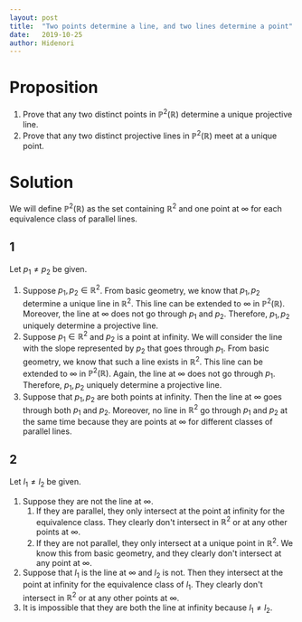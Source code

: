 ```yaml
---
layout: post
title:  "Two points determine a line, and two lines determine a point"
date:   2019-10-25
author: Hidenori
---
```


# Proposition
1. Prove that any two distinct points in $\mathbb{P}^2(\mathbb{R})$ determine a unique projective line.
1. Prove that any two distinct projective lines in $\mathbb{P}^2(\mathbb{R})$ meet at a unique point.

# Solution
We will define $\mathbb{P}^2(\mathbb{R})$ as the set containing $\mathbb{R}^2$ and one point at $\infty$ for each equivalence class of parallel lines.

## 1
Let $p_1 \ne p_2$ be given.

1. Suppose $p_1, p_2 \in \mathbb{R}^2$.
   From basic geometry, we know that $p_1, p_2$ determine a unique line in $\mathbb{R}^2$.
   This line can be extended to $\infty$ in $\mathbb{P}^2(\mathbb{R})$.
   Moreover, the line at $\infty$ does not go through $p_1$ and $p_2$.
   Therefore, $p_1, p_2$ uniquely determine a projective line.
1. Suppose $p_1 \in \mathbb{R}^2$ and $p_2$ is a point at infinity.
   We will consider the line with the slope represented by $p_2$ that goes through $p_1$.
   From basic geometry, we know that such a line exists in $\mathbb{R}^2$.
   This line can be extended to $\infty$ in $\mathbb{P}^2(\mathbb{R})$.
   Again, the line at $\infty$ does not go through $p_1$.
   Therefore, $p_1, p_2$ uniquely determine a projective line.
1. Suppose that $p_1, p_2$ are both points at infinity.
   Then the line at $\infty$ goes through both $p_1$ and $p_2$.
   Moreover, no line in $\mathbb{R}^2$ go through $p_1$ and $p_2$ at the same time because they are points at $\infty$ for different classes of parallel lines. 

## 2

Let $l_1 \ne l_2$ be given.

1. Suppose they are not the line at $\infty$.
    1. If they are parallel, they only intersect at the point at infinity for the equivalence class.
       They clearly don't intersect in $\mathbb{R}^2$ or at any other points at $\infty$.
    1. If they are not parallel, they only intersect at a unique point in $\mathbb{R}^2$.
       We know this from basic geometry, and they clearly don't intersect at any point at $\infty$.
1. Suppose that $l_1$ is the line at $\infty$ and $l_2$ is not.
   Then they intersect at the point at infinity for the equivalence class of $l_1$.
   They clearly don't intersect in $\mathbb{R}^2$ or at any other points at $\infty$.
1. It is impossible that they are both the line at infinity because $l_1 \ne l_2$.
